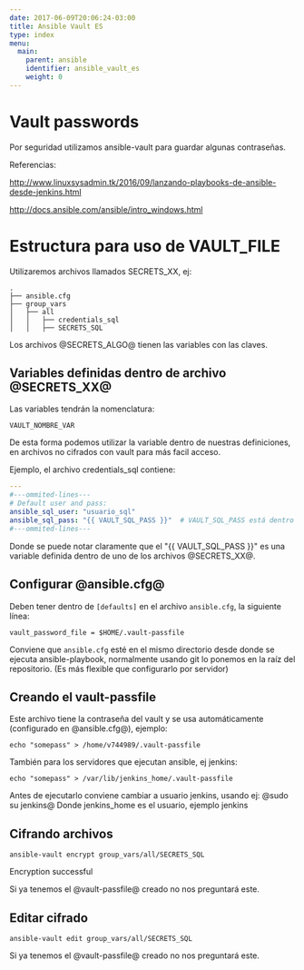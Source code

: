 ```yaml
---
date: 2017-06-09T20:06:24-03:00
title: Ansible Vault ES
type: index
menu:
  main:
    parent: ansible
    identifier: ansible_vault_es
    weight: 0
---
```

# Vault passwords

Por seguridad utilizamos ansible-vault para guardar algunas contraseñas.

Referencias:

http://www.linuxsysadmin.tk/2016/09/lanzando-playbooks-de-ansible-desde-jenkins.html 

http://docs.ansible.com/ansible/intro_windows.html

# Estructura para uso de VAULT_FILE

Utilizaremos archivos llamados SECRETS_XX, ej:

```
.
├── ansible.cfg
├── group_vars
│   ├── all
│   │   ├── credentials_sql
│   │   ├── SECRETS_SQL
```

Los archivos @SECRETS_ALGO@ tienen las variables con las claves.

## Variables definidas dentro de archivo @SECRETS_XX@

Las variables tendrán la nomenclatura:

    VAULT_NOMBRE_VAR

De esta forma podemos utilizar la variable dentro de nuestras definiciones, en archivos no cifrados con vault para más facil acceso.

Ejemplo, el archivo credentials_sql contiene:

```yaml
---
#---ommited-lines---
# Default user and pass:
ansible_sql_user: "usuario_sql"
ansible_sql_pass: "{{ VAULT_SQL_PASS }}"  # VAULT_SQL_PASS está dentro de archivo cifrado SECRETS_SQL
#---ommited-lines---
```

Donde se puede notar claramente que el "{{ VAULT_SQL_PASS }}" es una variable definida dentro de uno de los archivos @SECRETS_XX@.

## Configurar @ansible.cfg@ 

Deben tener dentro de `[defaults]` en el archivo `ansible.cfg`, la siguiente línea: 

    vault_password_file = $HOME/.vault-passfile

Conviene que `ansible.cfg` esté en el mismo directorio desde donde se ejecuta ansible-playbook, normalmente usando git lo ponemos en la raíz del repositorio. (Es más flexible que configurarlo por servidor)

## Creando el vault-passfile

Este archivo tiene la contraseña del vault y se usa automáticamente (configurado en @ansible.cfg@), ejemplo:

    echo "somepass" > /home/v744989/.vault-passfile

También para los servidores que ejecutan ansible, ej jenkins:

    echo "somepass" > /var/lib/jenkins_home/.vault-passfile

Antes de ejecutarlo conviene cambiar a usuario jenkins, usando ej: @sudo su jenkins@
Donde jenkins_home es el usuario, ejemplo jenkins

## Cifrando archivos

    ansible-vault encrypt group_vars/all/SECRETS_SQL
Encryption successful

Si ya tenemos el @vault-passfile@ creado no nos preguntará este.

## Editar cifrado

    ansible-vault edit group_vars/all/SECRETS_SQL

Si ya tenemos el @vault-passfile@ creado no nos preguntará este.
